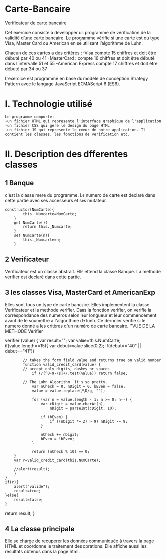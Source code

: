 # Carte-Bancaire
Verificateur de carte bancaire

Cet exercice consiste à developper un programme de vérification de la validité d’une carte bancaire.
Le programme vérifie si une carte est du type Visa, Master Card ou American en se utilisant l’algorithme de Luhn.

Chacun de ces cartes a des critères :
-Visa compte 15 chiffres et doit être débuté par 40 ou 41
-MasterCard : compte 16 chiffres et doit être débuté dans l'intervalle 51 et 55
-American Express compte 17 chiffres et doit être débuté par 34 ou 37

L’exercice est programmé en base du modèle de conception Strategy
Pattern avec le langage JavaScript ECMAScript 6 (ES6). 

# I. Technologie utilisé
	Le programme comporte:
	-un fichier HTML qui represente l'interface graphique de l'application
	-un fichier CSS qui gere le design du page HTML
	-un fichier JS qui represente le coeur de notre application. Il contient les classes, les fonctions de verification etc.
	
# II. Description des dfferentes classes

## 1 Banque
	
c'est la classe mere du programme. Le numero de carte est declaré dans cette partie avec ses accesseurs et ses mutateur.

	constructor(NumCarte){
			this._Numcarte=NumCarte;
		}
		get NumCarte(){
			return this._Numcarte;
		}
		set NumCarte(n){
			this._Numcarte=n;
		}
	
## 2 Verificateur
	
Verificateur est un classe abstrait. Elle ettend la classe Banque. La methode verifier est declaré dans cette partie.

## 3 les classes Visa, MasterCard et AmericanExp
	
Elles sont tous un type de carte bancaire. Elles implementent la classe Verificateur et la methode verifier.
Dans la fonction verifier, on verifie la correspondance des numeros selon leur longueur et leur commencement avant de le soumettre à l'algorithme de lunh.
Ce dernnier verifie si le numero donné a les critères d'un numéro de carte bancaire. 
 ''VUE DE LA METHODE Verifier
 
 verifier (value) {
	var result="";
	var value=this.NumCarte;
	if(value.length==15){
		var debut=value.slice(0,2);
		if(debut=="40" || debut=="41"){
			
			// takes the form field value and returns true on valid number
			function valid_credit_card(value) {
			// accept only digits, dashes or spaces
				if (/[^0-9-\s]+/.test(value)) return false;

			// The Luhn Algorithm. It's so pretty.
				var nCheck = 0, nDigit = 0, bEven = false;
				value = value.replace(/\D/g, "");

				for (var n = value.length - 1; n >= 0; n--) {
					var cDigit = value.charAt(n),
						nDigit = parseInt(cDigit, 10);

					if (bEven) {
						if ((nDigit *= 2) > 9) nDigit -= 9;
					}

					nCheck += nDigit;
					bEven = !bEven;
				}
				
				return (nCheck % 10) == 0;
		}
		var r=valid_credit_card(this.NumCarte);
		
		//alert(result);
		}
	}
	if(r){
		alert("valide");
		result=true;
	}else{
		result=false;
	}
return result; 
}
	
## 4 La classe principale
	
Elle se charge de recuperer les données communiquée à travers la page HTML et coordonne le traitement des oprations.
Elle affiche aussi les resultats obtenus dans la page html.











